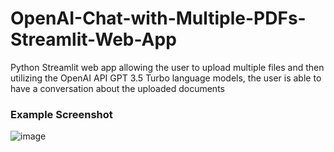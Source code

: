 # OpenAI-Chat-with-Multiple-PDFs-Streamlit-Web-App
Python Streamlit web app allowing the user to upload multiple files and then utilizing the OpenAI API GPT 3.5 Turbo language models, the user is able to have a conversation about the uploaded documents

### Example Screenshot
![image](https://github.com/petermartens98/OpenAI-Chat-with-Multiple-PDFs-Streamlit-Web-App/assets/87671757/8eea4725-7987-4653-b5a0-42528cdc39b3)


